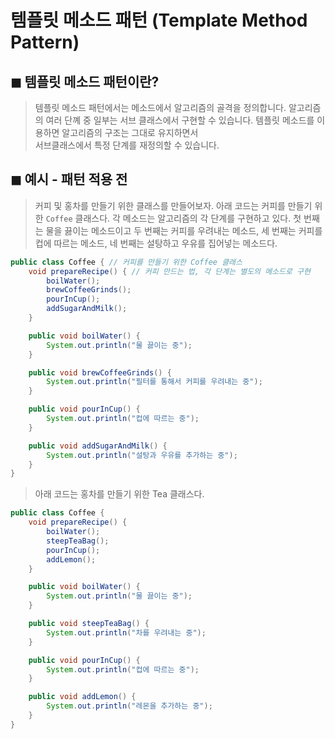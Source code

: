 # 템플릿 메소드 패턴 (Template Method Pattern)

## ◼︎ 템플릿 메소드 패턴이란?

> 템플릿 메소드 패턴에서는 메소드에서 알고리즘의 골격을 정의합니다.
> 알고리즘의 여러 단꼐 중 일부는 서브 클래스에서 구현할 수 있습니다.
> 템플릿 메소드를 이용하면 알고리즘의 구조는 그대로 유지하면서  
> 서브클래스에서 특정 단계를 재정의할 수 있습니다.

## ◼ 예시 - 패턴 적용 전

> 커피 및 홍차를 만들기 위한 클래스를 만들어보자.
> 아래 코드는 커피를 만들기 위한 `Coffee` 클래스다.
> 각 메소드는 알고리즘의 각 단계를 구현하고 있다.
> 첫 번째는 물을 끓이는 메소드이고
> 두 번째는 커피를 우려내는 메소드,
> 세 번째는 커피를 컵에 따르는 메소드,
> 네 번째는 설탕하고 우유를 집어넣는 메소드다.

```java
public class Coffee { // 커피를 만들기 위한 Coffee 클래스
    void prepareRecipe() { // 커피 만드는 법, 각 단계는 별도의 메소드로 구현
        boilWater();
        brewCoffeeGrinds();
        pourInCup();
        addSugarAndMilk();
    }

    public void boilWater() {
        System.out.println("물 끓이는 중");
    }

    public void brewCoffeeGrinds() {
        System.out.println("필터를 통해서 커피를 우려내는 중");
    }

    public void pourInCup() {
        System.out.println("컵에 따르는 중");
    }

    public void addSugarAndMilk() {
        System.out.println("설탕과 우유를 추가하는 중");
    }
}
```

> 아래 코드는 홍차를 만들기 위한 Tea 클래스다.

```java
public class Coffee {
    void prepareRecipe() {
        boilWater();
        steepTeaBag();
        pourInCup();
        addLemon();
    }

    public void boilWater() {
        System.out.println("물 끓이는 중");
    }

    public void steepTeaBag() {
        System.out.println("차를 우려내는 중");
    }

    public void pourInCup() {
        System.out.println("컵에 따르는 중");
    }

    public void addLemon() {
        System.out.println("레몬을 추가하는 중");
    }
}
```

